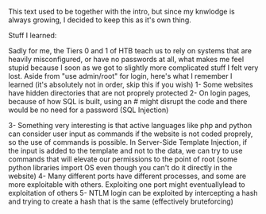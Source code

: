 This text used to be together with the intro, but since my knwlodge is always growing, I decided to keep this as it's own thing.

Stuff I learned:

Sadly for me, the Tiers 0 and 1 of HTB teach us to rely on systems that are heavily misconfigured, or have no passwords at all, what makes me feel
stupid because I soon as we got to slightly more complicated stuff I felt very lost. Aside from "use admin/root" for login, here's what I remember I
learned (it's absolutely not in order, skip this if you wish)
1- Some websites have hidden directories that are not proprely protected
2- On login pages, because of how SQL is built, using an # might disrupt the code and there would be no need for a password (SQL Injection)


3- Something very interesting is that active languages like php and python can consider user input as commands if the website is not coded proprely,
    so the use of commands is possible. In Server-Side Template Injection, if the input is added to the template and not to the data, we can try
    to use commands that will elevate our permissions to the point of root (some python libraries import OS even though you can't do it directly
    in the website)
4- Many different ports have different processes, and some are more exploitable with others. Exploiting one port might eventuallylead to exploitation
    of others
5- NTLM login can be exploited by intercepting a hash and trying to create a hash that is the same (effectively bruteforcing)
